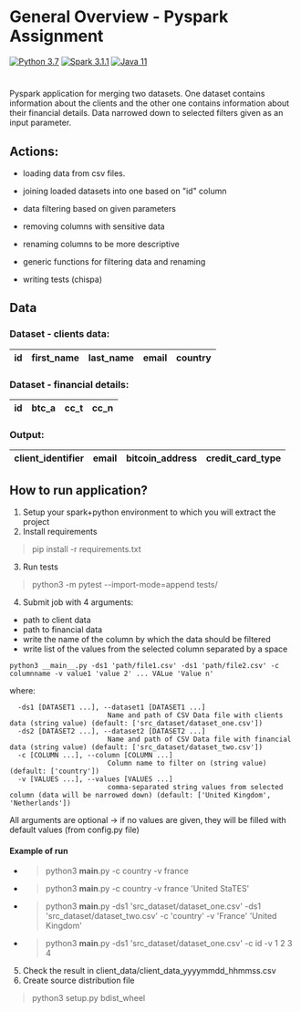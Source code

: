 # General Overview - Pyspark Assignment


[![Python 3.7](https://img.shields.io/badge/python-3.7-green.svg)](https://www.python.org/downloads/release/python-370/)
[![Spark 3.1.1](https://img.shields.io/badge/spark-3.1.1-green)](https://spark.apache.org/releases/spark-release-3-1-1.html)
[![Java 11](https://img.shields.io/badge/Java-11-green)](https://www.oracle.com/java/technologies/downloads/#java11)

#

Pyspark application for merging two datasets. One dataset contains information about the clients and the other one contains information about their financial details. Data narrowed down to selected filters given as an input parameter.

## Actions:
* loading data from csv files.
* joining loaded datasets into one based on "id" column
* data filtering based on given parameters 
* removing columns with sensitive data 
* renaming columns to be more descriptive

* generic functions for filtering data and renaming
* writing tests (chispa)
 

## Data
### Dataset - clients data: 

|id|first_name|last_name|email|country|
|--|--|--|--|--|

### Dataset - financial details: 

| id | btc_a | cc_t | cc_n |
|--|--|--|--|

### Output:
|client_identifier|email|bitcoin_address|credit_card_type|
|--|--|--|--|
 

## How to run application?
1. Setup your spark+python environment to which you will extract the project
2. Install requirements
>pip install -r requirements.txt
3. Run tests
>python3 -m pytest --import-mode=append tests/
4. Submit job with 4 arguments:
- path to client data
- path to financial data
- write the name of the column by which the data should be filtered 
- write list of the values  from the selected column separated by a space
```console
python3 __main__.py -ds1 'path/file1.csv' -ds1 'path/file2.csv' -c columnname -v value1 'value 2' ... VALue 'Value n'
```

where:
```console
  -ds1 [DATASET1 ...], --dataset1 [DATASET1 ...]
                        Name and path of CSV Data file with clients data (string value) (default: ['src_dataset/dataset_one.csv'])
  -ds2 [DATASET2 ...], --dataset2 [DATASET2 ...]
                        Name and path of CSV Data file with financial data (string value) (default: ['src_dataset/dataset_two.csv'])
  -c [COLUMN ...], --column [COLUMN ...]
                        Column name to filter on (string value) (default: ['country'])
  -v [VALUES ...], --values [VALUES ...]
                        comma-separated string values from selected column (data will be narrowed down) (default: ['United Kingdom', 'Netherlands'])
```
All arguments are optional -> if no values are given, they will be filled with default values (from config.py file)

#### **Example of run**
  - >python3 __main__.py -c country -v france

  - >python3 __main__.py -c country -v france 'United StaTES'

  - >python3 __main__.py -ds1 'src_dataset/dataset_one.csv' -ds1 'src_dataset/dataset_two.csv' -c 'country' -v 'France' 'United Kingdom'

  - >python3 __main__.py -ds1 'src_dataset/dataset_one.csv' -c id -v 1 2 3 4

5. Check the result in client_data/client_data_yyyymmdd_hhmmss.csv
6. Create source distribution file
>python3 setup.py bdist_wheel

